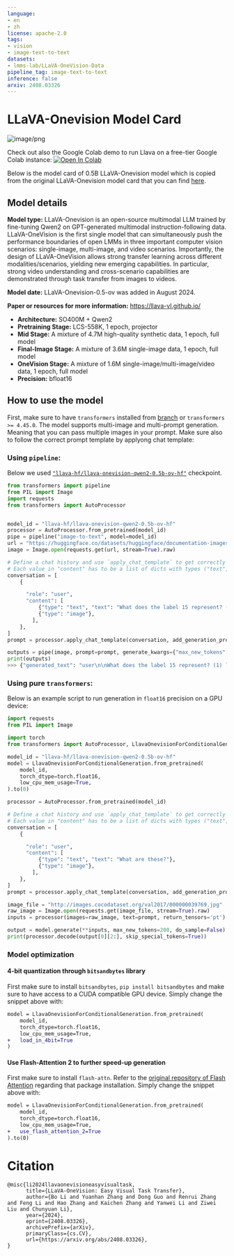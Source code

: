 ```yaml
---
language:
- en
- zh
license: apache-2.0
tags:
- vision
- image-text-to-text
datasets:
- lmms-lab/LLaVA-OneVision-Data
pipeline_tag: image-text-to-text
inference: false
arxiv: 2408.03326
---
```

# LLaVA-Onevision Model Card

![image/png](llava_onevision_arch.png)

Check out also the Google Colab demo to run Llava on a free-tier Google Colab instance: [![Open In Colab](https://colab.research.google.com/assets/colab-badge.svg)](https://colab.research.google.com/drive/1-4AtYjR8UMtCALV0AswU1kiNkWCLTALT?usp=sharing)

Below is the model card of 0.5B LLaVA-Onevision model which is copied from the original LLaVA-Onevision model card that you can find [here](https://huggingface.co/lmms-lab/llava-onevision-qwen2-0.5b-si).



## Model details

**Model type:**
LLaVA-Onevision is an open-source multimodal LLM trained by fine-tuning Qwen2 on GPT-generated multimodal instruction-following data.
LLaVA-OneVision is the first single model that can simultaneously push the performance boundaries of open LMMs in three important computer
vision scenarios: single-image, multi-image, and video scenarios. Importantly, the design of LLaVA-OneVision allows strong transfer learning
across different modalities/scenarios, yielding new emerging capabilities. In particular, strong video understanding and cross-scenario
capabilities are demonstrated through task transfer from images to videos.

**Model date:**
LLaVA-Onevision-0.5-ov was added in August 2024.

**Paper or resources for more information:**
https://llava-vl.github.io/

- **Architecture:** SO400M + Qwen2
- **Pretraining Stage:** LCS-558K, 1 epoch, projector
- **Mid Stage:** A mixture of 4.7M high-quality synthetic data, 1 epoch, full model
- **Final-Image Stage:** A mixture of 3.6M single-image data, 1 epoch, full model
- **OneVision Stage:** A mixture of 1.6M single-image/multi-image/video data, 1 epoch, full model
- **Precision:** bfloat16


## How to use the model

First, make sure to have `transformers` installed from [branch](https://github.com/huggingface/transformers/pull/32673) or `transformers >= 4.45.0`. 
The model supports multi-image and multi-prompt generation. Meaning that you can pass multiple images in your prompt. Make sure also to follow the correct prompt template by applyong chat template:

### Using `pipeline`:

Below we used [`"llava-hf/llava-onevision-qwen2-0.5b-ov-hf"`](https://huggingface.co/llava-hf/llava-onevision-qwen2-0.5b-ov-hf) checkpoint.

```python
from transformers import pipeline
from PIL import Image    
import requests
from transformers import AutoProcessor


model_id = "llava-hf/llava-onevision-qwen2-0.5b-ov-hf"
processor = AutoProcessor.from_pretrained(model_id)
pipe = pipeline("image-to-text", model=model_id)
url = "https://huggingface.co/datasets/huggingface/documentation-images/resolve/main/transformers/tasks/ai2d-demo.jpg"
image = Image.open(requests.get(url, stream=True).raw)

# Define a chat history and use `apply_chat_template` to get correctly formatted prompt
# Each value in "content" has to be a list of dicts with types ("text", "image") 
conversation = [
    {

      "role": "user",
      "content": [
          {"type": "text", "text": "What does the label 15 represent? (1) lava (2) core (3) tunnel (4) ash cloud"},
          {"type": "image"},
        ],
    },
]
prompt = processor.apply_chat_template(conversation, add_generation_prompt=True)

outputs = pipe(image, prompt=prompt, generate_kwargs={"max_new_tokens": 200})
print(outputs)
>>> {"generated_text": "user\n\nWhat does the label 15 represent? (1) lava (2) core (3) tunnel (4) ash cloud\nassistant\nLava"}
```

### Using pure `transformers`:

Below is an example script to run generation in `float16` precision on a GPU device:

```python
import requests
from PIL import Image

import torch
from transformers import AutoProcessor, LlavaOnevisionForConditionalGeneration

model_id = "llava-hf/llava-onevision-qwen2-0.5b-ov-hf"
model = LlavaOnevisionForConditionalGeneration.from_pretrained(
    model_id, 
    torch_dtype=torch.float16, 
    low_cpu_mem_usage=True, 
).to(0)

processor = AutoProcessor.from_pretrained(model_id)

# Define a chat history and use `apply_chat_template` to get correctly formatted prompt
# Each value in "content" has to be a list of dicts with types ("text", "image") 
conversation = [
    {

      "role": "user",
      "content": [
          {"type": "text", "text": "What are these?"},
          {"type": "image"},
        ],
    },
]
prompt = processor.apply_chat_template(conversation, add_generation_prompt=True)

image_file = "http://images.cocodataset.org/val2017/000000039769.jpg"
raw_image = Image.open(requests.get(image_file, stream=True).raw)
inputs = processor(images=raw_image, text=prompt, return_tensors='pt').to(0, torch.float16)

output = model.generate(**inputs, max_new_tokens=200, do_sample=False)
print(processor.decode(output[0][2:], skip_special_tokens=True))
```

### Model optimization

#### 4-bit quantization through `bitsandbytes` library

First make sure to install `bitsandbytes`, `pip install bitsandbytes` and make sure to have access to a CUDA compatible GPU device. Simply change the snippet above with: 

```diff
model = LlavaOnevisionForConditionalGeneration.from_pretrained(
    model_id, 
    torch_dtype=torch.float16, 
    low_cpu_mem_usage=True,
+   load_in_4bit=True
)
```

#### Use Flash-Attention 2 to further speed-up generation

First make sure to install `flash-attn`. Refer to the [original repository of Flash Attention](https://github.com/Dao-AILab/flash-attention) regarding that package installation. Simply change the snippet above with: 

```diff
model = LlavaOnevisionForConditionalGeneration.from_pretrained(
    model_id, 
    torch_dtype=torch.float16, 
    low_cpu_mem_usage=True,
+   use_flash_attention_2=True
).to(0)
```

# Citation
```
@misc{li2024llavaonevisioneasyvisualtask,
      title={LLaVA-OneVision: Easy Visual Task Transfer}, 
      author={Bo Li and Yuanhan Zhang and Dong Guo and Renrui Zhang and Feng Li and Hao Zhang and Kaichen Zhang and Yanwei Li and Ziwei Liu and Chunyuan Li},
      year={2024},
      eprint={2408.03326},
      archivePrefix={arXiv},
      primaryClass={cs.CV},
      url={https://arxiv.org/abs/2408.03326}, 
}
```